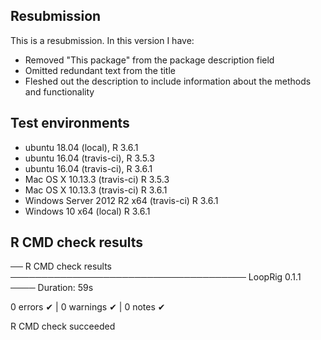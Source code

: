 ## Resubmission

This is a resubmission. In this version I have:

* Removed "This package" from the package description field
* Omitted redundant text from the title
* Fleshed out the description to include information about the methods and functionality 

## Test environments 

* ubuntu 18.04 (local), R 3.6.1
* ubuntu 16.04 (travis-ci), R 3.5.3
* ubuntu 16.04 (travis-ci), R 3.6.1
* Mac OS X 10.13.3 (travis-ci) R 3.5.3
* Mac OS X 10.13.3 (travis-ci) R 3.6.1
* Windows Server 2012 R2 x64 (travis-ci) R 3.6.1
* Windows 10 x64 (local) R 3.6.1 

## R CMD check results

── R CMD check results ────────────────────────────────────── LoopRig 0.1.1 ────
Duration: 59s

0 errors ✔ | 0 warnings ✔ | 0 notes ✔

R CMD check succeeded
